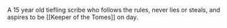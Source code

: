 A 15 year old tiefling scribe who follows the rules, never lies or steals, and aspires to be [[Keeper of the Tomes]] on day.